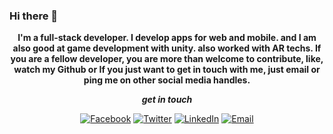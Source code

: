 ### Hi there 👋

<p align="center" style="font-weight:bold;" color="#fff">
I'm a full-stack developer. I develop apps for web and mobile. and I am also good at game development with unity. also worked with AR techs. If you are a fellow developer, you are more than welcome to contribute, like, watch my Github or If you just want to get in touch with me, just email or ping me on other social media handles.
</p>

<div align="center">
  
 ***get in touch***
  
[![Facebook](https://img.shields.io/badge/Facebook-follow-blue?style=for-the-badge&logo=facebook)](https://www.facebook.com/ahamed.bilal.792)
[![Twitter](https://img.shields.io/badge/Twitter-follow-lightblue?style=for-the-badge&logo=twitter)](https://twitter.com/BilalAzmy)
[![LinkedIn](https://img.shields.io/badge/LinkedIn-follow-darkblue?style=for-the-badge&logo=linkedin)](www.linkedin.com/in/ahamedbilal)
[![Email](https://img.shields.io/badge/Gmail-send-red?style=for-the-badge&logo=gmail)](https://mail.google.com/mail/?view=cm&fs=1&to=ahamedbilalazmy@gmail.com)



</div>
